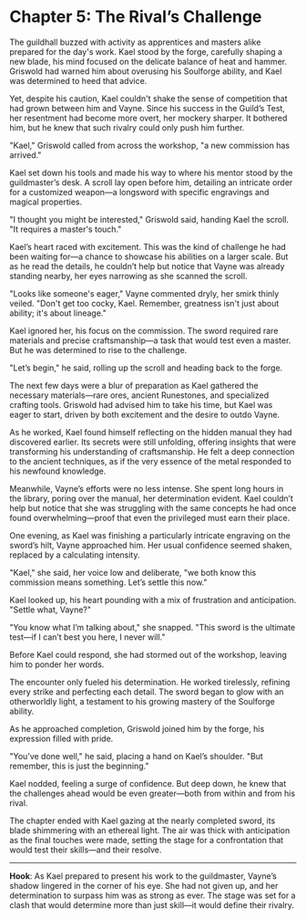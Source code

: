 # Chapter 5: The Rival’s Challenge

The guildhall buzzed with activity as apprentices and masters alike prepared for the day's work. Kael stood by the
forge, carefully shaping a new blade, his mind focused on the delicate balance of heat and hammer. Griswold had warned
him about overusing his Soulforge ability, and Kael was determined to heed that advice.

Yet, despite his caution, Kael couldn't shake the sense of competition that had grown between him and Vayne. Since his
success in the Guild’s Test, her resentment had become more overt, her mockery sharper. It bothered him, but he knew
that such rivalry could only push him further.

"Kael," Griswold called from across the workshop, "a new commission has arrived."

Kael set down his tools and made his way to where his mentor stood by the guildmaster’s desk. A scroll lay open before
him, detailing an intricate order for a customized weapon—a longsword with specific engravings and magical properties.

"I thought you might be interested," Griswold said, handing Kael the scroll. "It requires a master's touch."

Kael’s heart raced with excitement. This was the kind of challenge he had been waiting for—a chance to showcase his
abilities on a larger scale. But as he read the details, he couldn’t help but notice that Vayne was already standing
nearby, her eyes narrowing as she scanned the scroll.

"Looks like someone's eager," Vayne commented dryly, her smirk thinly veiled. "Don't get too cocky, Kael. Remember,
greatness isn't just about ability; it's about lineage."

Kael ignored her, his focus on the commission. The sword required rare materials and precise craftsmanship—a task that
would test even a master. But he was determined to rise to the challenge.

"Let’s begin," he said, rolling up the scroll and heading back to the forge.

The next few days were a blur of preparation as Kael gathered the necessary materials—rare ores, ancient Runestones, and
specialized crafting tools. Griswold had advised him to take his time, but Kael was eager to start, driven by both
excitement and the desire to outdo Vayne.

As he worked, Kael found himself reflecting on the hidden manual they had discovered earlier. Its secrets were still
unfolding, offering insights that were transforming his understanding of craftsmanship. He felt a deep connection to the
ancient techniques, as if the very essence of the metal responded to his newfound knowledge.

Meanwhile, Vayne’s efforts were no less intense. She spent long hours in the library, poring over the manual, her
determination evident. Kael couldn’t help but notice that she was struggling with the same concepts he had once found
overwhelming—proof that even the privileged must earn their place.

One evening, as Kael was finishing a particularly intricate engraving on the sword’s hilt, Vayne approached him. Her
usual confidence seemed shaken, replaced by a calculating intensity.

"Kael," she said, her voice low and deliberate, "we both know this commission means something. Let’s settle this now."

Kael looked up, his heart pounding with a mix of frustration and anticipation. "Settle what, Vayne?"

"You know what I’m talking about," she snapped. "This sword is the ultimate test—if I can’t best you here, I never
will."

Before Kael could respond, she had stormed out of the workshop, leaving him to ponder her words.

The encounter only fueled his determination. He worked tirelessly, refining every strike and perfecting each detail. The
sword began to glow with an otherworldly light, a testament to his growing mastery of the Soulforge ability.

As he approached completion, Griswold joined him by the forge, his expression filled with pride.

"You’ve done well," he said, placing a hand on Kael’s shoulder. "But remember, this is just the beginning."

Kael nodded, feeling a surge of confidence. But deep down, he knew that the challenges ahead would be even greater—both
from within and from his rival.

The chapter ended with Kael gazing at the nearly completed sword, its blade shimmering with an ethereal light. The air
was thick with anticipation as the final touches were made, setting the stage for a confrontation that would test their
skills—and their resolve.

---

**Hook**: As Kael prepared to present his work to the guildmaster, Vayne’s shadow lingered in the corner of his eye. She
had not given up, and her determination to surpass him was as strong as ever. The stage was set for a clash that would
determine more than just skill—it would define their rivalry.